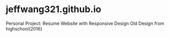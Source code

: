 # jeffwang321.github.io
Personal Project: Resume Website with Responsive Design 
Old Design from highschool(2016)
